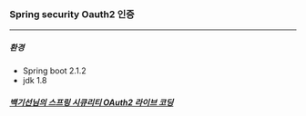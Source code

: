 ### Spring security Oauth2 인증

------

##### 환경

- Spring boot 2.1.2
-  jdk 1.8

##### [백기선님의 스프링 시큐리티 OAuth2 라이브 코딩](https://www.youtube.com/watch?v=NQM1hghpF0Q&t=240s)



